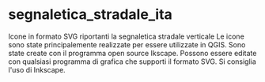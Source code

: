 # segnaletica_stradale_ita
Icone in formato SVG riportanti la segnaletica stradale verticale
Le icone sono state principalemente realizzate per essere utilizzate in QGIS.
Sono state create con il programma open source Ikscape. Possono essere editate con qualsiasi programma di grafica che supporti il formato SVG. Si consiglia l'uso di Inkscape.
